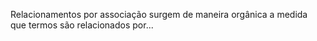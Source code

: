 Relacionamentos por associação surgem de maneira orgânica a medida que termos são relacionados por...
